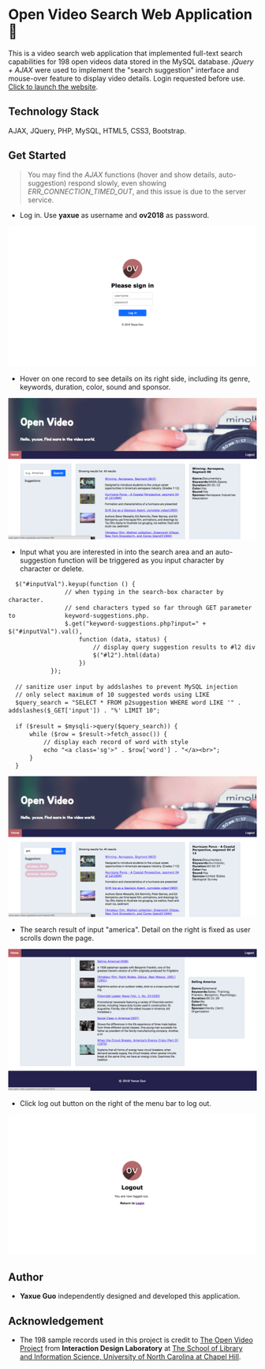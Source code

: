 # Open Video Search Web Application 📼

This is a video search web application that implemented full-text search capabilities for 198 open videos data stored in the MySQL database. *jQuery + AJAX* were used to implement the "search suggestion" interface and mouse-over feature to display video details. Login requested before use.
[Click to launch the website](http://www.yaxueguo.com/openvideo/login.php).

## Technology Stack
 
AJAX, JQuery, PHP, MySQL, HTML5, CSS3, Bootstrap.

## Get Started

 > You may find the *AJAX* functions (hover and show details, auto-suggestion) respond slowly, even showing *ERR_CONNECTION_TIMED_OUT*, and this issue is due to the server service. 

 * Log in. Use **yaxue** as username and **ov2018** as password.

![](screenshot/login.png)

 * Hover on one record to see details on its right side, including its genre, keywords, duration, color, sound and sponsor.


![](screenshot/hover.png)
    
 * Input what you are interested in into the search area and an auto-suggestion function will be triggered as you input character by character or delete. 
 
```
  $("#inputVal").keyup(function () {
                // when typing in the search-box character by character.
                // send characters typed so far through GET parameter to              keyword-suggestions.php.
                $.get("keyword-suggestions.php?input=" + $("#inputVal").val(),
                    function (data, status) {
                        // display query suggestion results to #l2 div
                        $("#l2").html(data)
                    })
            });
            
  // sanitize user input by addslashes to prevent MySQL injection
  // only select maximum of 10 suggested words using LIKE
  $query_search = "SELECT * FROM p2suggestion WHERE word LIKE '" . addslashes($_GET['input']) . "%' LIMIT 10";
  
  if ($result = $mysqli->query($query_search)) {
      while ($row = $result->fetch_assoc()) {
          // display each record of word with style
          echo "<a class='sg'>" . $row['word'] . "</a><br>";
      }
  }
```

![](screenshot/auto_suggest.png)
    
* The search result of input "america". Detail on the right is fixed as user scrolls down the page.

![](screenshot/search.png)
    
 * Click log out button on the right of the menu bar to log out.

![](screenshot/logout.png)
    
## Author

 * **Yaxue Guo** independently designed and developed this application.

## Acknowledgement

 * The 198 sample records used in this project is credit to [The Open Video Project](https://open-video.org/) from **Interaction Design Laboratory** at [The School of Library and Information Science, University of North Carolina at Chapel Hill](https://sils.unc.edu/).